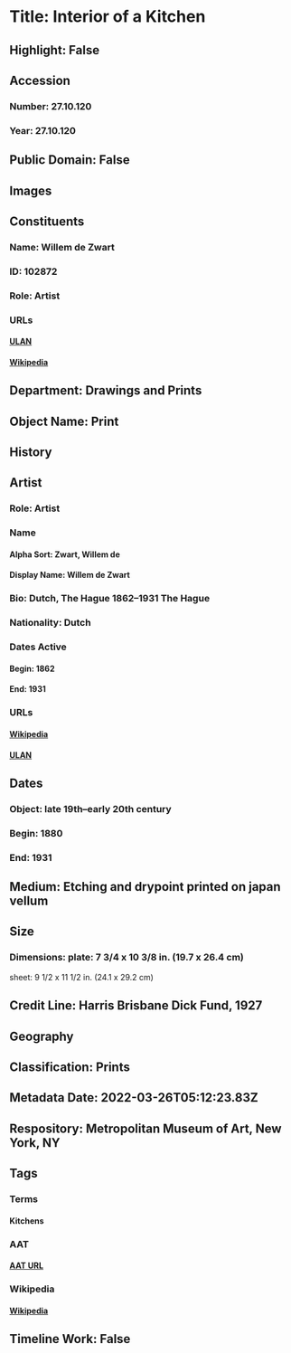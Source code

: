 # Title: Interior of a Kitchen
## Highlight: False
## Accession
### Number: 27.10.120
### Year: 27.10.120
## Public Domain: False
## Images
## Constituents
### Name: Willem de Zwart
### ID: 102872
### Role: Artist
### URLs
#### [ULAN](http://vocab.getty.edu/page/ulan/500013752)
#### [Wikipedia](https://www.wikidata.org/wiki/Q1809999)
## Department: Drawings and Prints
## Object Name: Print
## History
## Artist
### Role: Artist
### Name
#### Alpha Sort: Zwart, Willem de
#### Display Name: Willem de Zwart
### Bio: Dutch, The Hague 1862–1931 The Hague
### Nationality: Dutch
### Dates Active
#### Begin: 1862
#### End: 1931
### URLs
#### [Wikipedia](https://www.wikidata.org/wiki/Q1809999)
#### [ULAN](http://vocab.getty.edu/page/ulan/500013752)
## Dates
### Object: late 19th–early 20th century
### Begin: 1880
### End: 1931
## Medium: Etching and drypoint printed on japan vellum
## Size
### Dimensions: plate: 7 3/4 x 10 3/8 in. (19.7 x 26.4 cm)
sheet: 9 1/2 x 11 1/2 in. (24.1 x 29.2 cm)
## Credit Line: Harris Brisbane Dick Fund, 1927
## Geography
## Classification: Prints
## Metadata Date: 2022-03-26T05:12:23.83Z
## Respository: Metropolitan Museum of Art, New York, NY
## Tags
### Terms
#### Kitchens
### AAT
#### [AAT URL](http://vocab.getty.edu/page/aat/300004514)
### Wikipedia
#### [Wikipedia]()
## Timeline Work: False